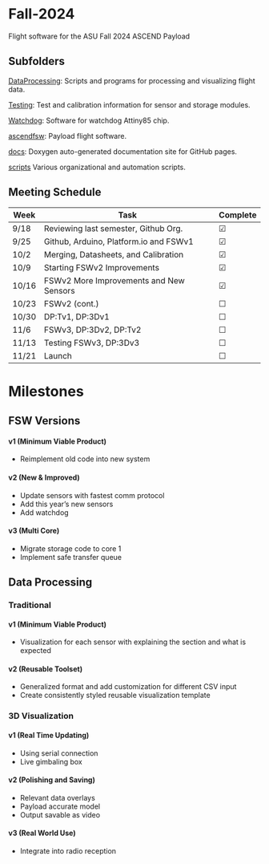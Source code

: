 # Fall-2024
Flight software for the ASU Fall 2024 ASCEND Payload

## Subfolders

[DataProcessing](/DataProcessing/): Scripts and programs for processing and visualizing flight data.

[Testing](/Testing/): Test and calibration information for sensor and storage modules.

[Watchdog](/Watchdog/): Software for watchdog Attiny85 chip.

[ascendfsw](/ascendfsw/): Payload flight software.

[docs](/docs/): Doxygen auto-generated documentation site for GitHub pages. 

[scripts](/scripts/) Various organizational and automation scripts. 


## Meeting Schedule

| Week  | Task                                    | Complete   |
|-------|-----------------------------------------|------------|
| 9/18  | Reviewing last semester, Github Org.    | &#x2611;   |
| 9/25  | Github, Arduino, Platform.io and FSWv1  | &#x2611;   |
| 10/2  | Merging, Datasheets, and Calibration    | &#x2611;   |
| 10/9  | Starting FSWv2 Improvements             | &#x2611;   |
| 10/16 | FSWv2 More Improvements and New Sensors | &#x2611;   |
| 10/23 | FSWv2 (cont.)                           | &#x2610;   |
| 10/30 | DP:Tv1, DP:3Dv1                         | &#x2610;   |
| 11/6  | FSWv3, DP:3Dv2, DP:Tv2                  | &#x2610;   |
| 11/13 | Testing FSWv3, DP:3Dv3                  | &#x2610;   |
| 11/21 | Launch                                  | &#x2610;   |

# Milestones 

## FSW Versions
#### v1 (Minimum Viable Product)
* Reimplement old code into new system
#### v2 (New & Improved)
* Update sensors with fastest comm protocol
* Add this year’s new sensors
* Add watchdog
#### v3 (Multi Core)
* Migrate storage code to core 1
* Implement safe transfer queue

## Data Processing
### Traditional
#### v1 (Minimum Viable Product)
* Visualization for each sensor with explaining the section and what is expected
#### v2 (Reusable Toolset)
* Generalized format and add customization for different CSV input 
* Create consistently styled reusable visualization template 
### 3D Visualization 
#### v1 (Real Time Updating) 
* Using serial connection
* Live gimbaling box
#### v2 (Polishing and Saving)
* Relevant data overlays 
* Payload accurate model
* Output savable as video
#### v3 (Real World Use)
* Integrate into radio reception
